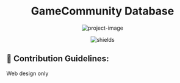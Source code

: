<h1 align="center" id="title">GameCommunity Database</h1>

<p align="center"><img src="https://socialify.git.ci/Glazzier/GameCommunity-Database/image?description=1&amp;forks=1&amp;issues=1&amp;language=1&amp;name=1&amp;owner=1&amp;pulls=1&amp;stargazers=1&amp;theme=Light" alt="project-image"></p>

<p align="center"><img src="https://img.shields.io/github/repo-size/Glazzier/GameCommunity-Database?color=green" alt="shields"></p>

<h2>🍰 Contribution Guidelines:</h2>

Web design only
